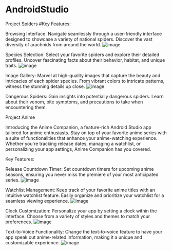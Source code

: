 # AndroidStudio
 Project Spiders
 #Key Features:

Browsing Interface: Navigate seamlessly through a user-friendly interface designed to showcase a variety of national spiders. Discover the vast diversity of arachnids from around the world.
![image](https://github.com/IvanLapickij/AndroidStudio/assets/116425938/fd2dbbe7-9c1c-4810-a193-2e1f19185ed7)

Species Selection: Select your favorite spiders and explore their detailed profiles. Uncover fascinating facts about their behavior, habitat, and unique traits.
![image](https://github.com/IvanLapickij/AndroidStudio/assets/116425938/02897ab3-3914-48a8-b5b5-104e37f76d6d)

Image Gallery: Marvel at high-quality images that capture the beauty and intricacies of each spider species. From vibrant colors to intricate patterns, witness the stunning details up close.
![image](https://github.com/IvanLapickij/AndroidStudio/assets/116425938/4e66bbc0-8d53-4b3a-ba71-4feee150a219)

Dangerous Spiders: Gain insights into potentially dangerous spiders. Learn about their venom, bite symptoms, and precautions to take when encountering them.

Project Anime

Introducing the Anime Companion, a feature-rich Android Studio app tailored for anime enthusiasts. Stay on top of your favorite anime series with a suite of functionalities that enhance your anime-watching experience. Whether you're tracking release dates, managing a watchlist, or personalizing your app settings, Anime Companion has you covered.

Key Features:

Release Countdown Timer: Set countdown timers for upcoming anime seasons, ensuring you never miss the premiere of your most anticipated series.
![image](https://github.com/IvanLapickij/AndroidStudio/assets/116425938/faa76120-43d6-4828-b730-e0a4d695a480)

Watchlist Management: Keep track of your favorite anime titles with an intuitive watchlist feature. Easily organize and prioritize your watchlist for a seamless viewing experience.
![image](https://github.com/IvanLapickij/AndroidStudio/assets/116425938/9c74fbcf-2e54-48b0-8a5c-3173040f264a)

Clock Customization: Personalize your app by setting a clock within the interface. Choose from a variety of styles and themes to match your preferences.
![image](https://github.com/IvanLapickij/AndroidStudio/assets/116425938/b105fa72-0583-4111-948a-58f9675808d5)

Text-to-Voice Functionality: Change the text-to-voice feature to have your app speak out anime-related information, making it a unique and customizable experience.
![image](https://github.com/IvanLapickij/AndroidStudio/assets/116425938/b38227f2-34f7-4c5e-b15d-f711c6113192)



